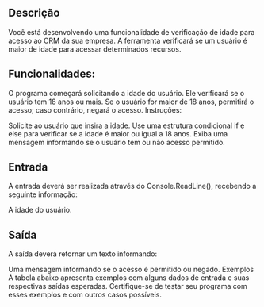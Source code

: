 ## Descrição
Você está desenvolvendo uma funcionalidade de verificação de idade para acesso ao CRM da sua empresa. A ferramenta verificará se um usuário é maior de idade para acessar determinados recursos.

## Funcionalidades:

O programa começará solicitando a idade do usuário.
Ele verificará se o usuário tem 18 anos ou mais.
Se o usuário for maior de 18 anos, permitirá o acesso; caso contrário, negará o acesso.
Instruções:

Solicite ao usuário que insira a idade.
Use uma estrutura condicional if e else para verificar se a idade é maior ou igual a 18 anos.
Exiba uma mensagem informando se o usuário tem ou não acesso permitido.
## Entrada
A entrada deverá ser realizada através do Console.ReadLine(), recebendo a seguinte informação:

A idade do usuário.
## Saída
A saída deverá retornar um texto informando:

Uma mensagem informando se o acesso é permitido ou negado.
Exemplos
A tabela abaixo apresenta exemplos com alguns dados de entrada e suas respectivas saídas esperadas. Certifique-se de testar seu programa com esses exemplos e com outros casos possíveis.

